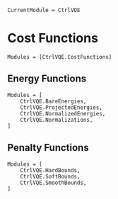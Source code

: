 ```@meta
CurrentModule = CtrlVQE
```

# Cost Functions

```@autodocs
Modules = [CtrlVQE.CostFunctions]
```

## Energy Functions
```@autodocs
Modules = [
    CtrlVQE.BareEnergies,
    CtrlVQE.ProjectedEnergies,
    CtrlVQE.NormalizedEnergies,
    CtrlVQE.Normalizations,
]
```

## Penalty Functions
```@autodocs
Modules = [
    CtrlVQE.HardBounds,
    CtrlVQE.SoftBounds,
    CtrlVQE.SmoothBounds,
]
```
